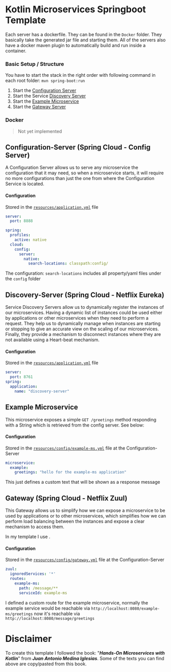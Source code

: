 # Kotlin Microservices Springboot Template
Each server has a dockerfile. They can be found in the `Docker` folder. They basically take the generated jar file and starting them. All of the servers also have a docker maven plugin to automatically build and run inside a container.

### Basic Setup / Structure
You have to start the stack in the right order with following command in each root folder: `mvn spring-boot:run`
1. Start the [Configuration Server](config-server)
2. Start the Service [Discovery Server](discovery-server)
3. Start the [Example Microservice](example-ms)
4. Start the [Gateway Server](gateway)

### Docker
> Not yet implemented

## Configuration-Server (Spring Cloud - Config Server)
A Configuration Server allows us to serve any microservice the configuration that it may need, so when a microservice starts, it will require no more configurations than just the one from where the Configuration Service is located.

#### Configuration
Stored in the [`resources/application.yml`](config-server/src/main/resources/application.yml) file
```yaml
server:
  port: 8888

spring:
  profiles:
    active: native
  cloud:
    config:
      server:
        native:
          search-locations: classpath:config/
```
The configuration: `search-locations` includes all property/yaml files under the `config` folder

## Discovery-Server (Spring Cloud - Netflix Eureka)
Service Discovery Servers allow us to dynamically register the instances of our microservices. Having a dynamic list of instances could be used either by applications or other microservices when they need to perform a request. They help us to dynamically manage when instances are starting or stopping to give an accurate view on the scaling of our microservices. Finally, they provide a mechanism to disconnect instances where they are not available using a Heart-beat mechanism.

#### Configuration
Stored in the [`resources/application.yml`](discovery-server/src/main/resources/application.yml) file
```yaml
server:
  port: 8761
spring:
  application:
    name: "discovery-server"
```

## Example Microservice
This microservice exposes a simple `GET /greetings` method responding with a String which is retrieved from the config server. See below:

#### Configuration
Stored in the [`resources/config/example-ms.yml`](config-server/src/main/resources/config/example-ms.yml) file at the Configuration-Server
```yaml
microservice:
  example:
    greetings: "hello for the example-ms application"
```
This just defines a custom text that will be shown as a response message

## Gateway (Spring Cloud - Netflix Zuul)
This Gateway allows us to simplify how we can expose a microservice to be used by applications or to other microservices, which simplifies how we can perform load balancing between the instances and expose a clear mechanism to access them.

In my template I use .

#### Configuration
Stored in the [`resources/config/gateway.yml`](config-server/src/main/resources/config/gateway.yml) file at the Configuration-Server
```yaml
zuul:
  ignoredServices: '*'
  routes:
    example-ms:
      path: /message/**
      serviceId: example-ms
```
I defined a custom route for the example microservice, normally the example service would be reachable via `http://localhost:8080/example-ms/greetings` now it's reachable via `http://localhost:8080/message/greetings`

# Disclaimer
To create this template I followed the book: "**_Hands-On Microservices with Kotlin_**" from **_Juan Antonio Medina Iglesias_**.
Some of the texts you can find above are copy/pasted from this book.
